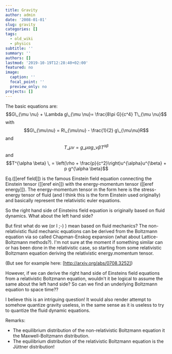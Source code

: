 ```yaml
---
title: Gravity
author: admin
date: '2008-01-01'
slug: gravity
categories: []
tags:
  - old_wiki
  - physics
subtitle: ''
summary: ''
authors: []
lastmod: '2019-10-19T12:28:40+02:00'
featured: no
image:
  caption: ''
  focal_point: ''
  preview_only: no
projects: []
---
```

The basic equations are:
$$G\_{\mu \nu} + \Lambda g\_{\mu \nu}= \frac{8\pi G}{c^4} T\_{\mu \nu}$$
with
$$G\_{\mu\nu} = R\_{\mu\nu} - \frac{1}{2} g\_{\mu\nu}R$$
and
$$T\_{\mu \nu} = g\_{\mu \alpha} g\_{\nu \beta} T^{\alpha \beta}$$
and
$$T^{\alpha \beta} \, = \left(\rho + \frac{p}{c^2}\right)u^{\alpha}u^{\beta} + p g^{\alpha \beta}$$

Eq.([[eref field]]) is the famous Einstein field equation connecting the Einstein tensor ([[eref ein]]) with the energy-momentum tensor ([[eref energy]]). The energy-momentum tensor in the form here is the stress-energy tensor of fluid (and I think this is the form Einstein used originally) and basically represent the relativistic euler equations.

So the right  hand side of Einsteins field equation is originally based on fluid dynamics.   What about the left hand side?

But first what do we (or I ;-) ) mean based on fluid mechanics? The non-relativistic fluid mechanic equations can be derived from the Boltzmann equation via so called Chapman-Enskog expansion (what about Lattice-Boltzmann methods?). I'm not sure at the moment if something similar can or has been done in the relativistic case, so starting from some relativistic Boltzmann equation deriving the relativistic energy.momentum tensor.

(But see for example here: [http://arxiv.org/abs/0708.3252])

However, if we can derive the right hand side of Einsteins field equations from a relativistic Boltzmann equation, wouldn't it be logical to assume the same about the left hand side? So can we find an underlying Boltzmann equation to space time??

I believe this is an intriguing question! It would also render attempt to somehow quantize gravity useless, in the same sense as it is useless to try to quantize the fluid dynamic equations.

Remarks:

* The equilibrium distribution of the non-relativistic Boltzmann equation it the Maxwell-Boltzmann distribution.
* The equilibrium distribution of the relativistic Boltzmann equation is the Jüttner distribution!